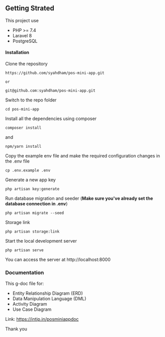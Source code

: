 ## Getting Strated

This project use

- PHP >= 7.4
- Laravel 8
- PostgreSQL

#### Installation

Clone the repository

~~~
https://github.com/syahdham/pos-mini-app.git

or

git@github.com:syahdham/pos-mini-app.git
~~~

Switch to the repo folder

~~~
cd pos-mini-app
~~~

Install all the dependencies using composer

~~~
composer install
~~~
and
~~~
npm/yarn install
~~~

Copy the example env file and make the required configuration changes in the .env file

~~~
cp .env.example .env
~~~

Generate a new app key

~~~
php artisan key:generate
~~~

Run database migration and seeder (<b>Make sure you've already set the database connection in .env</b>)

~~~
php artisan migrate --seed
~~~

Storage link

~~~
php artisan storage:link
~~~

Start the local development server

~~~
php artisan serve
~~~

You can access the server at http://localhost:8000

### Documentation

This g-doc file for: 

- Entity Relationship Diagram (ERD)
- Data Manipulation Language (DML)
- Activity Diagram
- Use Case Diagram

Link: https://intip.in/posminiappdoc

Thank you



